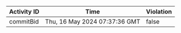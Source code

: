 | Activity ID | Time | Violation |
| --- | --- | --- |
| commitBid | Thu, 16 May 2024 07:37:36 GMT | false |